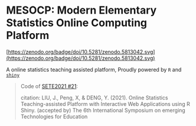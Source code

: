 # MESOCP: Modern Elementary Statistics Online Computing Platform

[https://zenodo.org/badge/doi/10.5281/zenodo.5813042.svg](https://zenodo.org/badge/doi/10.5281/zenodo.5813042.svg)

A online statistics teaching assisted platform, Proudly powered by `R` and [`shiny`](https://shiny.rstudio.com/) 

> Code of [SETE2021 #21](https://sete2021.uic.edu.cn/index.htm):
> 
> citation: LIU, J., Peng, X, & DENG, Y. (2021). Online Statistics Teaching-assisted Platform with Interactive Web Applications using R Shiny. (accepted by) The 6th International Symposium on emerging Technologies for Education
